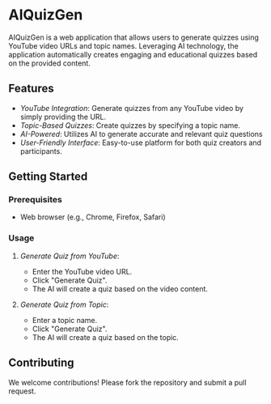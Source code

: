 # AIQuizGen

AIQuizGen is a web application that allows users to generate quizzes using YouTube video URLs and topic names. Leveraging AI technology, the application automatically creates engaging and educational quizzes based on the provided content.

## Features

- *YouTube Integration*: Generate quizzes from any YouTube video by simply providing the URL.
- *Topic-Based Quizzes*: Create quizzes by specifying a topic name.
- *AI-Powered*: Utilizes AI to generate accurate and relevant quiz questions
- *User-Friendly Interface*: Easy-to-use platform for both quiz creators and participants.

## Getting Started

### Prerequisites

- Web browser (e.g., Chrome, Firefox, Safari)

### Usage

1. *Generate Quiz from YouTube*:
   - Enter the YouTube video URL.
   - Click "Generate Quiz".
   - The AI will create a quiz based on the video content.

2. *Generate Quiz from Topic*:
   - Enter a topic name.
   - Click "Generate Quiz".
   - The AI will create a quiz based on the topic.

## Contributing

We welcome contributions! Please fork the repository and submit a pull request.
